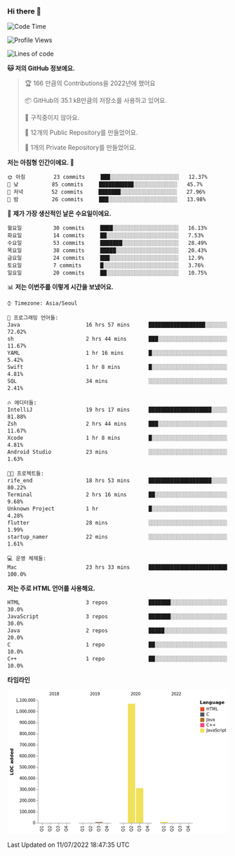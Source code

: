 ### Hi there 👋

<!--
**otm0937/otm0937** is a ✨ _special_ ✨ repository because its `README.md` (this file) appears on your GitHub profile.

Here are some ideas to get you started:

- 🔭 I’m currently working on ...
- 🌱 I’m currently learning ...
- 👯 I’m looking to collaborate on ...
- 🤔 I’m looking for help with ...
- 💬 Ask me about ...
- 📫 How to reach me: ...
- 😄 Pronouns: ...
- ⚡ Fun fact: ...
-->

  <!--START_SECTION:waka-->
![Code Time](http://img.shields.io/badge/Code%20Time-0%20secs-blue)

![Profile Views](http://img.shields.io/badge/Profile%20Views-48-blue)

![Lines of code](https://img.shields.io/badge/%EC%A0%80%EB%8A%94%20%EC%97%AC%ED%83%9C%EA%B9%8C%EC%A7%80%20-1%20Million%20%EC%A4%84%EC%9D%98%20%EC%BD%94%EB%93%9C%EB%A5%BC%20%EC%9E%91%EC%84%B1%ED%96%88%EC%96%B4%EC%9A%94.-blue)

**🐱 저의 GitHub 정보에요.** 

> 🏆 166 만큼의 Contributions을 2022년에 했어요
 > 
> 📦 GitHub의 35.1 kB만큼의 저장소를 사용하고 있어요. 
 > 
> 🚫 구직중이지 않아요.
 > 
> 📜 12개의 Public Repository를 만들었어요. 
 > 
> 🔑 1개의 Private Repository를 만들었어요. 
 > 
**저는 아침형 인간이에요. 🐤** 

```text
🌞 아침         23 commits     ███░░░░░░░░░░░░░░░░░░░░░░   12.37% 
🌆 낮　         85 commits     ███████████░░░░░░░░░░░░░░   45.7% 
🌃 저녁         52 commits     ███████░░░░░░░░░░░░░░░░░░   27.96% 
🌙 밤　         26 commits     ███░░░░░░░░░░░░░░░░░░░░░░   13.98%

```
📅 **제가 가장 생산적인 날은 수요일이에요.** 

```text
월요일          30 commits     ████░░░░░░░░░░░░░░░░░░░░░   16.13% 
화요일          14 commits     ██░░░░░░░░░░░░░░░░░░░░░░░   7.53% 
수요일          53 commits     ███████░░░░░░░░░░░░░░░░░░   28.49% 
목요일          38 commits     █████░░░░░░░░░░░░░░░░░░░░   20.43% 
금요일          24 commits     ███░░░░░░░░░░░░░░░░░░░░░░   12.9% 
토요일          7 commits      █░░░░░░░░░░░░░░░░░░░░░░░░   3.76% 
일요일          20 commits     ██░░░░░░░░░░░░░░░░░░░░░░░   10.75%

```


📊 **저는 이번주를 이렇게 시간을 보냈어요.** 

```text
⌚︎ Timezone: Asia/Seoul

💬 프로그래밍 언어들: 
Java                     16 hrs 57 mins      ██████████████████░░░░░░░   72.02% 
sh                       2 hrs 44 mins       ███░░░░░░░░░░░░░░░░░░░░░░   11.67% 
YAML                     1 hr 16 mins        █░░░░░░░░░░░░░░░░░░░░░░░░   5.42% 
Swift                    1 hr 8 mins         █░░░░░░░░░░░░░░░░░░░░░░░░   4.81% 
SQL                      34 mins             ░░░░░░░░░░░░░░░░░░░░░░░░░   2.41%

🔥 에디터들: 
IntelliJ                 19 hrs 17 mins      ████████████████████░░░░░   81.88% 
Zsh                      2 hrs 44 mins       ███░░░░░░░░░░░░░░░░░░░░░░   11.67% 
Xcode                    1 hr 8 mins         █░░░░░░░░░░░░░░░░░░░░░░░░   4.81% 
Android Studio           23 mins             ░░░░░░░░░░░░░░░░░░░░░░░░░   1.63%

🐱‍💻 프로젝트들: 
rife_end                 18 hrs 53 mins      ████████████████████░░░░░   80.22% 
Terminal                 2 hrs 16 mins       ██░░░░░░░░░░░░░░░░░░░░░░░   9.68% 
Unknown Project          1 hr                █░░░░░░░░░░░░░░░░░░░░░░░░   4.28% 
flutter                  28 mins             ░░░░░░░░░░░░░░░░░░░░░░░░░   1.99% 
startup_namer            22 mins             ░░░░░░░░░░░░░░░░░░░░░░░░░   1.61%

💻 운영 체제들: 
Mac                      23 hrs 33 mins      █████████████████████████   100.0%

```

**저는 주로 HTML 언어를 사용해요.** 

```text
HTML                     3 repos             ███████░░░░░░░░░░░░░░░░░░   30.0% 
JavaScript               3 repos             ███████░░░░░░░░░░░░░░░░░░   30.0% 
Java                     2 repos             █████░░░░░░░░░░░░░░░░░░░░   20.0% 
C                        1 repo              ██░░░░░░░░░░░░░░░░░░░░░░░   10.0% 
C++                      1 repo              ██░░░░░░░░░░░░░░░░░░░░░░░   10.0%

```


**타임라인**

![Chart not found](https://raw.githubusercontent.com/otm0937/otm0937/main/charts/bar_graph.png) 


 Last Updated on 11/07/2022 18:47:35 UTC
<!--END_SECTION:waka-->

